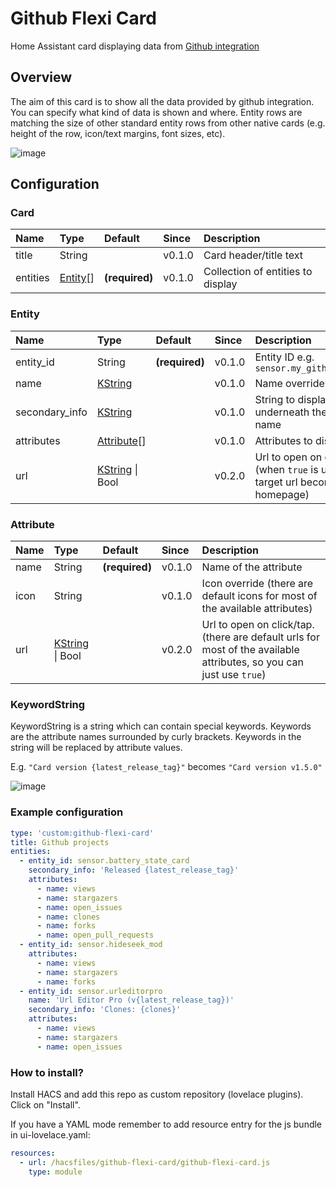 # Github Flexi Card
Home Assistant card displaying data from [Github integration](https://www.home-assistant.io/integrations/github/)

## Overview

The aim of this card is to show all the data provided by github integration. You can specify what kind of data is shown and where. Entity rows are matching the size of other standard entity rows from other native cards (e.g. height of the row, icon/text margins, font sizes, etc).

![image](https://user-images.githubusercontent.com/8268674/95763370-d904b180-0ca6-11eb-9951-56c8200ee025.png)


## Configuration

### Card
| Name | Type | Default | Since | Description |
|:-----|:-----|:-----|:-----|:-----|
| title | String |  | v0.1.0 | Card header/title text
| entities | [Entity](#entity)[] | **(required)** | v0.1.0 | Collection of entities to display


### Entity
| Name | Type | Default | Since | Description |
|:-----|:-----|:-----|:-----|:-----|
| entity_id | String | **(required)** | v0.1.0 | Entity ID e.g. `sensor.my_github_project`
| name | [KString](#keywordstring) |  | v0.1.0 | Name override
| secondary_info | [KString](#keywordstring) |  | v0.1.0 | String to display underneath the entity name
| attributes | [Attribute](#attribute)[] |  | v0.1.0 | Attributes to display
| url | [KString](#keywordstring) \| Bool |  | v0.2.0 | Url to open on click/tap. (when `true` is used the target url becomes repo homepage)

### Attribute
| Name | Type | Default | Since | Description |
|:-----|:-----|:-----|:-----|:-----|
| name | String | **(required)** | v0.1.0 | Name of the attribute
| icon | String |  | v0.1.0 | Icon override (there are default icons for most of the available attributes)
| url | [KString](#keywordstring) \| Bool |  | v0.2.0 | Url to open on click/tap. (there are default urls for most of the available attributes, so you can just use `true`)

### KeywordString

KeywordString is a string which can contain special keywords. Keywords are the attribute names surrounded by curly brackets. Keywords in the string will be replaced by attribute values.

E.g. `"Card version {latest_release_tag}"` becomes `"Card version v1.5.0"`

![image](https://user-images.githubusercontent.com/8268674/95771623-4ddde880-0cb3-11eb-9265-57876a08bd6e.png)

### Example configuration

```yaml
type: 'custom:github-flexi-card'
title: Github projects
entities:
  - entity_id: sensor.battery_state_card
    secondary_info: 'Released {latest_release_tag}'
    attributes:
      - name: views
      - name: stargazers
      - name: open_issues
      - name: clones
      - name: forks
      - name: open_pull_requests
  - entity_id: sensor.hideseek_mod
    attributes:
      - name: views
      - name: stargazers
      - name: forks
  - entity_id: sensor.urleditorpro
    name: 'Url Editor Pro (v{latest_release_tag})'
    secondary_info: 'Clones: {clones}'
    attributes:
      - name: views
      - name: stargazers
      - name: open_issues
```

### How to install?

Install HACS and add this repo as custom repository (lovelace plugins). Click on "Install".

If you have a YAML mode remember to add resource entry for the js bundle in ui-lovelace.yaml:

```yaml
resources:
  - url: /hacsfiles/github-flexi-card/github-flexi-card.js
    type: module
```